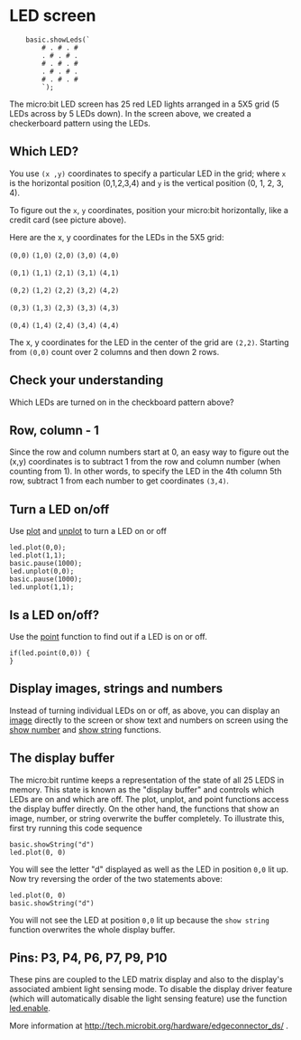 # LED screen

```sim
    basic.showLeds(`
        # . # . #
        . # . # .
        # . # . #
        . # . # .
        # . # . #
        `);
```

The micro:bit LED screen has 25 red LED lights arranged in a 5X5 grid (5 LEDs across by 5 LEDs down).
In the screen above, we created a checkerboard pattern using the LEDs.

## Which LED?

You use `(x ,y)` coordinates to specify a particular LED in the grid; 
where `x` is the horizontal position (0,1,2,3,4) and `y` is the vertical position 
(0, 1, 2, 3, 4). 

To figure out the ``x``, ``y`` coordinates, position your micro:bit horizontally, like a credit card (see picture above).

Here are the x, y coordinates for the LEDs in the 5X5 grid:

`(0,0)` `(1,0)` `(2,0)` `(3,0)` `(4,0)`

`(0,1)` `(1,1)` `(2,1)` `(3,1)` `(4,1)`

`(0,2)` `(1,2)` `(2,2)` `(3,2)` `(4,2)`

`(0,3)` `(1,3)` `(2,3)` `(3,3)` `(4,3)`

`(0,4)` `(1,4)` `(2,4)` `(3,4)` `(4,4)`

The x, y coordinates for the LED in the center of the grid are `(2,2)`. Starting from `(0,0)` count over 2 columns and then down 2 rows.

## Check your understanding

Which LEDs are turned on in the checkboard pattern above? 

## Row, column - 1

Since the row and column numbers start at 0, an easy way to figure out the (x,y) coordinates 
is to subtract 1 from the row and column number (when counting from 1). 
In other words, to specify the LED in the 4th column 5th row, subtract 1 from each number to get coordinates `(3,4)`.

## Turn a LED on/off

Use [plot](/makecode-blockeditor/reference/led/plot) and [unplot](/makecode-blockeditor/reference/led/unplot) to turn a LED on or off

```blocks
led.plot(0,0);
led.plot(1,1);
basic.pause(1000);
led.unplot(0,0);
basic.pause(1000);
led.unplot(1,1);
```

## Is a LED on/off?

Use the [point](/makecode-blockeditor/reference/led/point) function to find out if a LED is on or off.

```blocks
if(led.point(0,0)) {
}
```

## Display images, strings and numbers

Instead of turning individual LEDs on or off, as above, you can display an [image](/makecode-blockeditor/reference/images/image) directly to the screen or show text and numbers on screen using the [show number](/makecode-blockeditor/reference/basic/show-number) and [show string](/makecode-blockeditor/reference/basic/show-string) functions.

## The display buffer

The micro:bit runtime keeps a representation of the state of all 25 LEDS in memory. This state is known as the "display buffer" and controls which LEDs are on and which are off. The plot, unplot, and point functions access the display buffer directly. On the other hand, the functions that show an image, number, or string overwrite the buffer completely. To illustrate this, first try running this code sequence

```blocks
basic.showString("d")
led.plot(0, 0)
```

You will see the letter "d" displayed as well as the LED in position `0,0` lit up. Now try reversing the order of the two statements above:

```blocks
led.plot(0, 0)
basic.showString("d")
```

You will not see the LED at position `0,0` lit up because the `show string` function overwrites the whole display buffer.

## Pins: P3, P4, P6, P7, P9, P10

These pins are coupled to the LED matrix display and also to the display's associated ambient light sensing mode.
To disable the display driver feature (which will automatically disable the light sensing feature) use the function [led.enable](/makecode-blockeditor/reference/led/enable). 

More information at http://tech.microbit.org/hardware/edgeconnector_ds/ .

